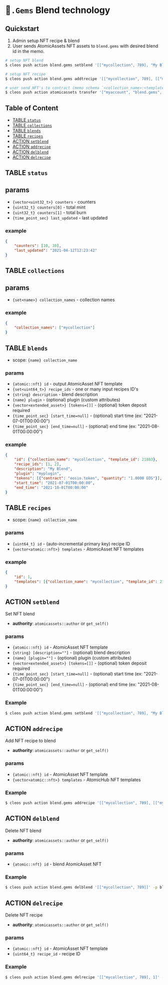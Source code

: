 # 💎`.Gems` Blend technology

## Quickstart

1. Admin setup NFT recipe & blend
2. User sends AtomicAssets NFT assets to `blend.gems` with desired blend id in the memo.

```bash
# setup NFT blend
$ cleos push action blend.gems setblend '[["mycollection", 789], "My Blend", "myplugin, [], "2021-11-01T00:00:00", "2021-12-01T00:00:00"]' -p myaccount

# setup NFT recipe
$ cleos push action blend.gems addtrecipe '[["mycollection", 789], [["mycollection", 123], ["mycollection", 456]]]' -p myauthor

# user send NFT's to contract (memo schema `<collection_name>:<template_id>`)
$ cleos push action atomicassets transfer '["myaccount", "blend.gems", [1099512167123, 1099512167124], "mycollection:789"]' -p myaccount
```

## Table of Content

- [TABLE `status`](#table-status)
- [TABLE `collections`](#table-collections)
- [TABLE `blends`](#table-blends)
- [TABLE `recipes`](#table-recipes)
- [ACTION `setblend`](#action-setblend)
- [ACTION `addrecipe`](#action-addrecipe)
- [ACTION `delblend`](#action-delblend)
- [ACTION `delrecipe`](#action-delrecipe)

## TABLE `status`

## params

- `{vector<uint32_t>} counters` - counters
- `{uint32_t} counters[0]` - total mint
- `{uint32_t} counters[1]` - total burn
- `{time_point_sec} last_updated` - last updated

### example

```json
{
    "counters": [10, 30],
    "last_updated": "2021-04-12T12:23:42"
}
```

## TABLE `collections`

## params

- `{set<name>} collection_names` - collection names

### example

```json
{
    "collection_names": ["mycollection"]
}
```

## TABLE `blends`

- scope: `{name} collection_name`

### params

- `{atomic::nft} id` - output AtomicAsset NFT template
- `{set<uint64_t>} recipe_ids` - one or many input recipes ID's
- `{string} description` - blend description
- `{name} plugin` - (optional) plugin (custom attributes)
- `{vector<extended_asset>} [tokens=[]]` - (optional) token deposit required
- `{time_point_sec} [start_time=null]` - (optional) start time (ex: "2021-07-01T00:00:00")
- `{time_point_sec} [end_time=null]` - (optional) end time (ex: "2021-08-01T00:00:00")

### example

```json
{
    "id": {"collection_name": "mycollection", "template_id": 21883},
    "recipe_ids": [1, 2],
    "description": "My Blend",
    "plugin": "myplugin",
    "tokens": [{"contract": "eosio.token", "quantity": "1.0000 EOS"}],
    "start_time": "2021-07-01T00:00:00",
    "end_time": "2021-10-01T00:00:00"
}
```

## TABLE `recipes`

- scope: `{name} collection_name`

### params

- `{uint64_t} id` - (auto-incremental primary key) recipe ID
- `{vector<atomic::nft>} templates` - AtomicAsset NFT templates

### example

```json
{
    "id": 1,
    "templates": [{"collection_name": "mycollection", "template_id": 21883}]
}
```
## ACTION `setblend`

Set NFT blend

- **authority**: `atomicassets::author` or `get_self()`

### params

- `{atomic::nft} id` - AtomicAsset NFT template
- `{string} [description=""]` - (optional) blend description
- `{name} [plugin=""]` - (optional) plugin (custom attributes)
- `{vector<extended_asset>} [tokens=[]]` - (optional) token deposit required
- `{time_point_sec} [start_time=null]` - (optional) start time (ex: "2021-07-01T00:00:00")
- `{time_point_sec} [end_time=null]` - (optional) end time (ex: "2021-08-01T00:00:00")

### Example

```bash
$ cleos push action blend.gems setblend '[["mycollection", 789], "My Blend", "myplugin, [], "2021-11-01T00:00:00", "2021-12-01T00:00:00"]' -p myaccount
```

## ACTION `addrecipe`

Add NFT recipe to blend

- **authority**: `atomicassets::author` or `get_self()`

### params

- `{atomic::nft} id` - AtomicAsset NFT template
- `{vector<atomic::nft>} templates` - AtomicHub NFT templates

### Example

```bash
$ cleos push action blend.gems addrecipe '[["mycollection", 789], [["mycollection", 123], ["mycollection", 456]]]' -p blend.gems
```

## ACTION `delblend`

Delete NFT blend

- **authority**: `atomicassets::author` or `get_self()`

### params

- `{atomic::nft} id` - blend AtomicAsset NFT

### Example

```bash
$ cleos push action blend.gems delblend '[["mycollection", 789]]' -p blend.gems
```

## ACTION `delrecipe`

Delete NFT recipe

- **authority**: `atomicassets::author` or `get_self()`

### params

- `{atomic::nft} id` - AtomicAsset NFT template
- `{uint64_t} recipe_id` - recipe ID

### Example

```bash
$ cleos push action blend.gems delrecipe '[["mycollection", 789], 1]' -p blend.gems
```